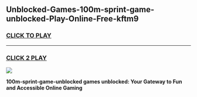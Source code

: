 
## Unblocked-Games-100m-sprint-game-unblocked-Play-Online-Free-kftm9
<h3>
<a href="https://premium76.site?title=100m-sprint-game-unblocked&ref=26A">CLICK TO PLAY</a></h3>
<hr>

<h3>
<a href="https://premium76.site?title=100m-sprint-game-unblocked&ref=26A">CLICK 2 PLAY</a>
  
</h3>

<a href="https://premium76.site?title=100m-sprint-game-unblocked&ref=26A"><img src="https://clearcache.store/games.png"></a>


**100m-sprint-game-unblocked games unblocked: Your Gateway to Fun and Accessible Online Gaming**
